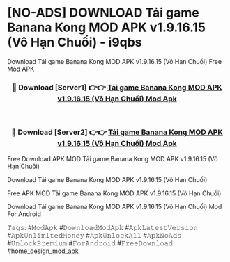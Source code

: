 # [NO-ADS] DOWNLOAD Tải game Banana Kong MOD APK v1.9.16.15 (Vô Hạn Chuối) - i9qbs
Download Tải game Banana Kong MOD APK v1.9.16.15 (Vô Hạn Chuối) Free Mod APK

<div align="center">
<h3>🔴 Download [Server1] 👉👉 <a href="https://apk-comot.site?title=Tải_game_Banana_Kong_MOD_APK_v1.9.16.15_(Vô_Hạn_Chuối)">Tải game Banana Kong MOD APK v1.9.16.15 (Vô Hạn Chuối) Mod Apk</a></h3><br>

<h3>🔴 Download [Server2] 👉👉 <a href="https://apk-comot.site?title=Tải_game_Banana_Kong_MOD_APK_v1.9.16.15_(Vô_Hạn_Chuối)">Tải game Banana Kong MOD APK v1.9.16.15 (Vô Hạn Chuối) Mod Apk</a></h3>
</div>


Free Download APK MOD Tải game Banana Kong MOD APK v1.9.16.15 (Vô Hạn Chuối)

Download Tải game Banana Kong MOD APK v1.9.16.15 (Vô Hạn Chuối) 

Free APK MOD Tải game Banana Kong MOD APK v1.9.16.15 (Vô Hạn Chuối) 

Download Tải game Banana Kong MOD APK v1.9.16.15 (Vô Hạn Chuối) Mod For Android

𝚃𝚊𝚐𝚜: #𝙼𝚘𝚍𝙰𝚙𝚔 #𝙳𝚘𝚠𝚗𝚕𝚘𝚊𝚍𝙼𝚘𝚍𝙰𝚙𝚔 #𝙰𝚙𝚔𝙻𝚊𝚝𝚎𝚜𝚝𝚅𝚎𝚛𝚜𝚒𝚘𝚗 #𝙰𝚙𝚔𝚄𝚗𝚕𝚒𝚖𝚒𝚝𝚎𝚍𝙼𝚘𝚗𝚎𝚢 #𝙰𝚙𝚔𝚄𝚗𝚕𝚘𝚌𝚔𝙰𝚕𝚕 #𝙰𝚙𝚔𝙽𝚘𝙰𝚍𝚜 #𝚄𝚗𝚕𝚘𝚌𝚔𝙿𝚛𝚎𝚖𝚒𝚞𝚖 #𝙵𝚘𝚛𝙰𝚗𝚍𝚛𝚘𝚒𝚍 #𝙵𝚛𝚎𝚎𝙳𝚘𝚠𝚗𝚕𝚘𝚊𝚍 #home_design_mod_apk